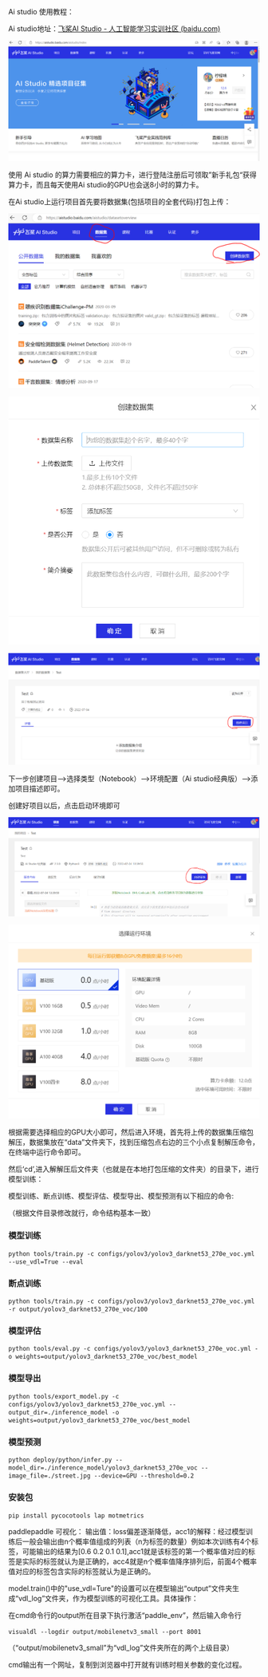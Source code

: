 
Ai studio 使用教程：

Ai studio地址：[飞桨AI Studio - 人工智能学习实训社区 (baidu.com)](https://aistudio.baidu.com/aistudio/index)

![image-20220704132941869](https://github.com/Lemon-er/Assessment-of-the-summer-vacation/blob/main/My%20Photo/image-20220704132941869.png)

使用 Ai studio 的算力需要相应的算力卡，进行登陆注册后可领取”新手礼包“获得算力卡，而且每天使用Ai studio的GPU也会送8小时的算力卡。

在Ai studio上运行项目首先要将数据集(包括项目的全套代码)打包上传：

![image-20220704133449666](https://github.com/Lemon-er/Assessment-of-the-summer-vacation/blob/main/My%20Photo/image-20220704133449666.png)

![image-20220704133711501](https://github.com/Lemon-er/Assessment-of-the-summer-vacation/blob/main/My%20Photo/image-20220704133512503.png)

![image-20220704133735350](https://github.com/Lemon-er/Assessment-of-the-summer-vacation/blob/main/My%20Photo/image-20220704133849996.png)

下一步创建项目-->选择类型（Notebook）-->环境配置（Ai studio经典版）-->添加项目描述即可。

创建好项目以后，点击启动环境即可

![image-20220704134121977](https://github.com/Lemon-er/Assessment-of-the-summer-vacation/blob/main/My%20Photo/image-20220704134121977.png)

![image-20220704135723008](https://github.com/Lemon-er/Assessment-of-the-summer-vacation/blob/main/My%20Photo/image-20220704135723008.png)

根据需要选择相应的GPU大小即可，然后进入环境，首先将上传的数据集压缩包解压，数据集放在“data”文件夹下，找到压缩包点右边的三个小点复制解压命令，在终端中运行命令即可。

然后‘cd’,进入解解压后文件夹（也就是在本地打包压缩的文件夹）的目录下，进行模型训练：

模型训练、断点训练、模型评估、模型导出、模型预测有以下相应的命令:

（根据文件目录修改就行，命令结构基本一致）

### 模型训练

```
python tools/train.py -c configs/yolov3/yolov3_darknet53_270e_voc.yml --use_vdl=True --eval
```

### 断点训练

```
python tools/train.py -c configs/yolov3/yolov3_darknet53_270e_voc.yml -r output/yolov3_darknet53_270e_voc/100
```

### 模型评估

```
python tools/eval.py -c configs/yolov3/yolov3_darknet53_270e_voc.yml -o weights=output/yolov3_darknet53_270e_voc/best_model
```

### 模型导出

```
python tools/export_model.py -c configs/yolov3/yolov3_darknet53_270e_voc.yml --output_dir=./inference_model -o weights=output/yolov3_darknet53_270e_voc/best_model
```

### 模型预测

```
python deploy/python/infer.py --model_dir=./inference_model/yolov3_darknet53_270e_voc --image_file=./street.jpg --device=GPU --threshold=0.2
```

### 安装包

```pip install pycocotools lap motmetrics```

paddlepaddle 可视化：
输出值：loss偏差逐渐降低，acc1的解释：经过模型训练后一般会输出由n个概率值组成的列表（n为标签的数量）例如本次训练有4个标签，可能输出的结果为[0.6 0.2 0.1 0.1],acc1就是该标签的第一个概率值对应的标签是实际的标签就认为是正确的，acc4就是n个概率值降序排列后，前面4个概率值对应的标签包含实际的标签就认为是正确的。

model.train()中的"use_vdl=Ture"的设置可以在模型输出“output”文件夹生成“vdl_log”文件夹，作为模型训练的可视化工具。具体操作：

在cmd命令行的output所在目录下执行激活“paddle_env”，然后输入命令行

`visualdl --logdir output/mobilenetv3_small --port 8001`

（“output/mobilenetv3_small”为“vdl_log”文件夹所在的两个上级目录）

cmd输出有一个网址，复制到浏览器中打开就有训练时相关参数的变化过程。

